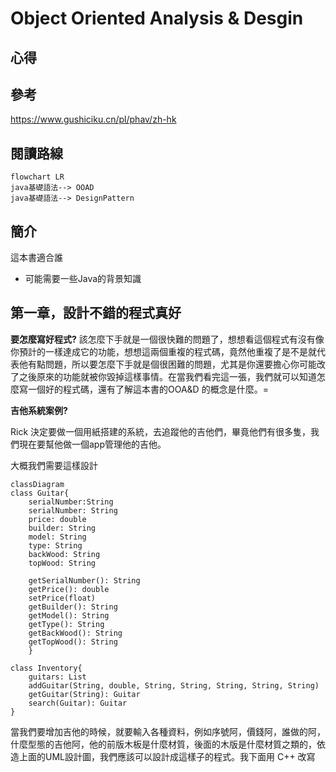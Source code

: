 # Object Oriented Analysis & Desgin

## 心得

## 參考
<https://www.gushiciku.cn/pl/phav/zh-hk>

## 閱讀路線

```mermaid
flowchart LR
java基礎語法--> OOAD
java基礎語法--> DesignPattern
```

## 簡介

這本書適合誰

- 可能需要一些Java的背景知識

## 第一章，設計不錯的程式真好

**要怎麼寫好程式?**
該怎麼下手就是一個很快難的問題了，想想看這個程式有沒有像你預計的一樣達成它的功能，想想這兩個重複的程式碼，竟然他重複了是不是就代表他有點問題，所以要怎麼下手就是個很困難的問題，尤其是你還要擔心你可能改了之後原來的功能就被你毀掉這樣事情。在當我們看完這一張，我們就可以知道怎麼寫一個好的程式碼，還有了解這本書的OOA&D 的概念是什麼。=

**吉他系統案例?**

Rick 決定要做一個用紙搭建的系統，去追蹤他的吉他們，畢竟他們有很多隻，我們現在要幫他做一個app管理他的吉他。

大概我們需要這樣設計

```mermaid
classDiagram
class Guitar{
    serialNumber:String
    serialNumber: String
    price: double
    builder: String
    model: String
    type: String
    backWood: String
    topWood: String

    getSerialNumber(): String
    getPrice(): double
    setPrice(float)
    getBuilder(): String
    getModel(): String
    getType(): String
    getBackWood(): String
    getTopWood(): String
    }

class Inventory{
    guitars: List
    addGuitar(String, double, String, String, String, String, String)
    getGuitar(String): Guitar
    search(Guitar): Guitar
}
```

當我們要增加吉他的時候，就要輸入各種資料，例如序號阿，價錢阿，誰做的阿，什麼型態的吉他阿，他的前版木板是什麼材質，後面的木版是什麼材質之類的，依造上面的UML設計圖，我們應該可以設計成這樣子的程式。我下面用 C++ 改寫

```Cpp
 
```
